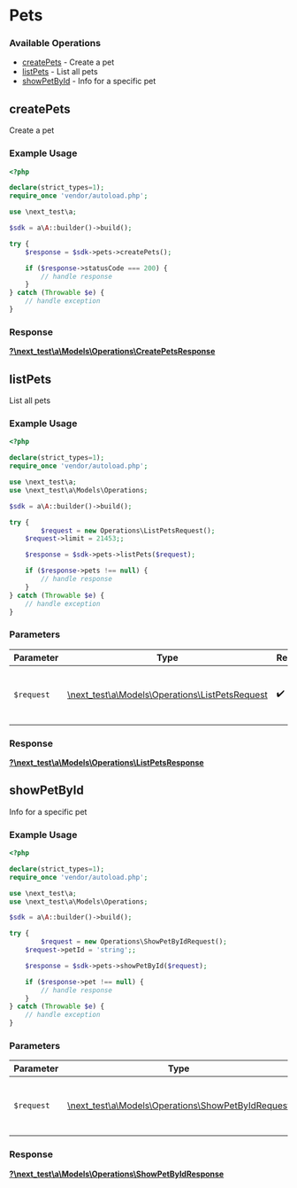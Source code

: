 # Pets


### Available Operations

* [createPets](#createpets) - Create a pet
* [listPets](#listpets) - List all pets
* [showPetById](#showpetbyid) - Info for a specific pet

## createPets

Create a pet

### Example Usage

```php
<?php

declare(strict_types=1);
require_once 'vendor/autoload.php';

use \next_test\a;

$sdk = a\A::builder()->build();

try {
    $response = $sdk->pets->createPets();

    if ($response->statusCode === 200) {
        // handle response
    }
} catch (Throwable $e) {
    // handle exception
}
```


### Response

**[?\next_test\a\Models\Operations\CreatePetsResponse](../../Models/Operations/CreatePetsResponse.md)**


## listPets

List all pets

### Example Usage

```php
<?php

declare(strict_types=1);
require_once 'vendor/autoload.php';

use \next_test\a;
use \next_test\a\Models\Operations;

$sdk = a\A::builder()->build();

try {
        $request = new Operations\ListPetsRequest();
    $request->limit = 21453;;

    $response = $sdk->pets->listPets($request);

    if ($response->pets !== null) {
        // handle response
    }
} catch (Throwable $e) {
    // handle exception
}
```

### Parameters

| Parameter                                                                                    | Type                                                                                         | Required                                                                                     | Description                                                                                  |
| -------------------------------------------------------------------------------------------- | -------------------------------------------------------------------------------------------- | -------------------------------------------------------------------------------------------- | -------------------------------------------------------------------------------------------- |
| `$request`                                                                                   | [\next_test\a\Models\Operations\ListPetsRequest](../../Models/Operations/ListPetsRequest.md) | :heavy_check_mark:                                                                           | The request object to use for the request.                                                   |


### Response

**[?\next_test\a\Models\Operations\ListPetsResponse](../../Models/Operations/ListPetsResponse.md)**


## showPetById

Info for a specific pet

### Example Usage

```php
<?php

declare(strict_types=1);
require_once 'vendor/autoload.php';

use \next_test\a;
use \next_test\a\Models\Operations;

$sdk = a\A::builder()->build();

try {
        $request = new Operations\ShowPetByIdRequest();
    $request->petId = 'string';;

    $response = $sdk->pets->showPetById($request);

    if ($response->pet !== null) {
        // handle response
    }
} catch (Throwable $e) {
    // handle exception
}
```

### Parameters

| Parameter                                                                                          | Type                                                                                               | Required                                                                                           | Description                                                                                        |
| -------------------------------------------------------------------------------------------------- | -------------------------------------------------------------------------------------------------- | -------------------------------------------------------------------------------------------------- | -------------------------------------------------------------------------------------------------- |
| `$request`                                                                                         | [\next_test\a\Models\Operations\ShowPetByIdRequest](../../Models/Operations/ShowPetByIdRequest.md) | :heavy_check_mark:                                                                                 | The request object to use for the request.                                                         |


### Response

**[?\next_test\a\Models\Operations\ShowPetByIdResponse](../../Models/Operations/ShowPetByIdResponse.md)**

